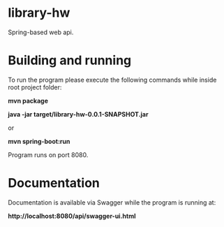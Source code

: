 # library-hw
Spring-based web api.

# Building and running

To run the program please execute the following commands while inside root project folder:

**mvn package**

**java -jar target/library-hw-0.0.1-SNAPSHOT.jar**

or

**mvn spring-boot:run**

Program runs on port 8080.

# Documentation
Documentation is available via Swagger while the program is running at:

**http://localhost:8080/api/swagger-ui.html**
